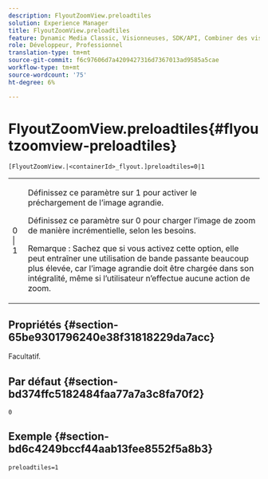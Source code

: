 ```yaml
---
description: FlyoutZoomView.preloadtiles
solution: Experience Manager
title: FlyoutZoomView.preloadtiles
feature: Dynamic Media Classic, Visionneuses, SDK/API, Combiner des visionneuses de supports
role: Développeur, Professionnel
translation-type: tm+mt
source-git-commit: f6c97606d7a4209427316d7367013ad9585a5cae
workflow-type: tm+mt
source-wordcount: '75'
ht-degree: 6%

---
```



# FlyoutZoomView.preloadtiles{#flyoutzoomview-preloadtiles}

`[FlyoutZoomView.|<containerId>_flyout.]preloadtiles=0|1`

<table id="table_E314540D347D47699C04EB80D20C0721"> 
 <tbody> 
  <tr> 
   <td colname="col1"> <p> <span class="codeph"> 0 | 1</span> </p> </td> 
   <td colname="col2"> <p> Définissez ce paramètre sur <span class="codeph"> 1</span> pour activer le préchargement de l’image agrandie. </p> <p>Définissez ce paramètre sur <span class="codeph"> 0</span> pour charger l’image de zoom de manière incrémentielle, selon les besoins. </p> <p> <p>Remarque :  Sachez que si vous activez cette option, elle peut entraîner une utilisation de bande passante beaucoup plus élevée, car l’image agrandie doit être chargée dans son intégralité, même si l’utilisateur n’effectue aucune action de zoom. </p> </p> </td> 
  </tr> 
 </tbody> 
</table>

## Propriétés {#section-65be9301796240e38f31818229da7acc}

Facultatif.

## Par défaut {#section-bd374ffc5182484faa77a7a3c8fa70f2}

`0`

## Exemple {#section-bd6c4249bccf44aab13fee8552f5a8b3}

`preloadtiles=1`
